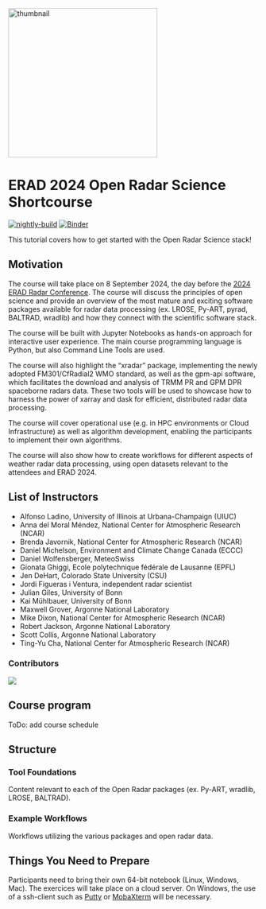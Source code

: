 <img src="https://upload.wikimedia.org/wikipedia/commons/thumb/5/52/Norman_Doppler_Radar_-_NOAA.jpg/640px-Norman_Doppler_Radar_-_NOAA.jpg" alt="thumbnail" width="300"/>

# ERAD 2024 Open Radar Science Shortcourse

[![nightly-build](https://github.com/openradar/erad2024/actions/workflows/nightly-build.yaml/badge.svg)](https://github.com/openradar/erad2024/actions/workflows/nightly-build.yaml)
[![Binder](https://binder.projectpythia.org/badge_logo.svg)](https://binder.projectpythia.org/v2/gh/openradar/erad2024/main?labpath=notebooks)

This tutorial covers how to get started with the Open Radar Science stack!

## Motivation

The course will take place on 8 September 2024, the day before the [2024 ERAD Radar Conference](https://www.erad2024.it/). The course will discuss the principles of open science and provide an overview of the most mature and exciting software packages available for radar data processing (ex. LROSE, Py-ART, pyrad, BALTRAD, wradlib) and how they connect with the scientific software stack.

The course will be built with Jupyter Notebooks as hands-on approach for interactive user experience. The main course programming language is Python, but also Command Line Tools are used.

The course will also highlight the “xradar” package, implementing the newly adopted FM301/CfRadial2 WMO standard, as well as the gpm-api software, which facilitates the
download and analysis of TRMM PR and GPM DPR spaceborne radars data. These two tools will be used to showcase how to harness the power of xarray and dask for efficient, distributed radar data processing.

The course will cover operational use (e.g. in HPC environments or Cloud Infrastructure) as well as algorithm development, enabling the participants to implement their own algorithms.

The course will also show how to create workflows for different aspects of weather radar
data processing, using open datasets relevant to the attendees and ERAD 2024.


## List of Instructors

- Alfonso Ladino, University of Illinois at Urbana-Champaign (UIUC)
- Anna del Moral Méndez, National Center for Atmospheric Research (NCAR)
- Brenda Javornik, National Center for Atmospheric Research (NCAR)
- Daniel Michelson, Environment and Climate Change Canada (ECCC)
- Daniel Wolfensberger, MeteoSwiss
- Gionata Ghiggi, Ecole polytechnique fédérale de Lausanne (EPFL)
- Jen DeHart, Colorado State University (CSU)
- Jordi Figueras i Ventura, independent radar scientist
- Julian Giles, University of Bonn
- Kai Mühlbauer, University of Bonn
- Maxwell Grover, Argonne National Laboratory
- Mike Dixon, National Center for Atmospheric Research (NCAR)
- Robert Jackson, Argonne National Laboratory
- Scott Collis, Argonne National Laboratory
- Ting-Yu Cha, National Center for Atmospheric Research (NCAR)


### Contributors

<a href="https://github.com/openradar/erad2024/graphs/contributors">
  <img src="https://contrib.rocks/image?repo=openradar/erad2024" />
</a>

## Course program

ToDo: add course schedule

## Structure

### Tool Foundations
Content relevant to each of the Open Radar packages (ex. Py-ART, wradlib, LROSE, BALTRAD).

### Example Workflows
Workflows utilizing the various packages and open radar data.

## Things You Need to Prepare
Participants need to bring their own 64-bit notebook (Linux, Windows, Mac).  The exercices will take place on a cloud server. On Windows, the use of a ssh-client such as [Putty](https://www.putty.org/) or [MobaXterm](https://mobaxterm.mobatek.net/) will be necessary.
